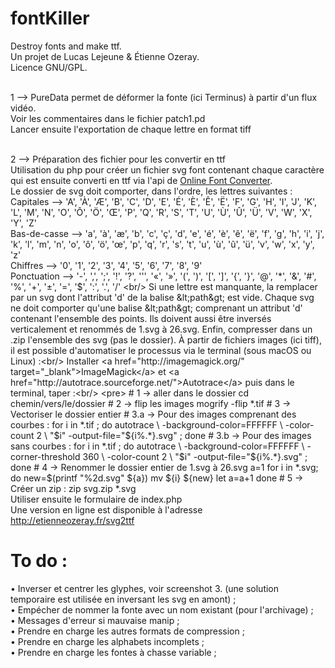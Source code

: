 fontKiller
==========

Destroy fonts and make ttf.<br/>
Un projet de Lucas Lejeune & Étienne Ozeray.<br/>
Licence GNU/GPL.<br/><br/>

1 --> PureData permet de déformer la fonte (ici Terminus) à partir d'un flux vidéo.<br/>
Voir les commentaires dans le fichier patch1.pd<br/>
Lancer ensuite l'exportation de chaque lettre en format tiff<br/><br/>

2 --> Préparation des fichier pour les convertir en ttf<br/>
Utilisation du php pour créer un fichier svg font contenant chaque caractère qui est ensuite converti en ttf via l'api de <a href="http://onlinefontconverter.com/" target="_blank">Online Font Converter</a>.<br/>
Le dossier de svg doit comporter, dans l'ordre, les lettres suivantes :<br/>
	Capitales --> 'A', 'À', 'Æ', 'B', 'C', 'D', 'E', 'É', 'È', 'Ê', 'Ë', 
	'F', 'G', 'H', 'I', 'J', 'K', 'L', 'M', 'N', 'O', 'Ô', 
	'Ö', 'Œ', 'P', 'Q', 'R', 'S', 'T', 'U', 'Ù', 'Û', 'Ü', 
	'V', 'W', 'X', 'Y', 'Z' <br/>
	 Bas-de-casse --> 'a', 'à', 'æ', 'b', 'c', 'ç', 'd', 'e', 'é', 'è', 'ê', 
	'ë', 'f', 'g', 'h', 'i', 'j', 'k', 'l', 'm', 'n', 'o', 
	'ô', 'ö', 'œ', 'p', 'q', 'r', 's', 't', 'u', 'ù', 'û', 
	'ü', 'v', 'w', 'x', 'y', 'z' <br/>
	 Chiffres --> '0', '1', '2', '3', '4', '5', '6', '7', '8', '9' <br/>
	 Ponctuation --> '-', ',', ';', '!', '?', '\'', '«', '»', '(', ')', '[', 
	']', '{', '}', '@', '*', '&', '#', '%', '+', '±', '=', 
	'$', ':', '.', '/' <br/>
Si une lettre est manquante, la remplacer par un svg dont l'attribut 'd' de la balise &lt;path&gt; est vide.
Chaque svg ne doit comporter qu'une balise  &lt;path&gt; comprenant un attribut 'd' contenant l'ensemble des points. Ils doivent aussi être inversés verticalement et renommés de 1.svg à 26.svg. Enfin, compresser dans un .zip l'ensemble des svg (pas le dossier).
À partir de fichiers images (ici tiff), il est possible d'automatiser le processus via le terminal (sous macOS ou Linux) :<br/>
Installer <a href="http://imagemagick.org/" target="_blank">ImageMagick</a> et <a href="http://autotrace.sourceforge.net/">Autotrace</a> puis dans le terminal, taper :<br/>
	<pre>
	# 1 -> aller dans le dossier 		
	  cd chemin/vers/le/dossier
	# 2 -> flip les images
	  mogrify -flip  *.tif
	# 3 -> Vectoriser le dossier entier
	# 3.a -> Pour des images comprenant des courbes :
	  for i in *.tif ; do 
	    autotrace \
	  	  -background-color=FFFFFF \
	  	  -color-count 2 \
	  	  "$i" -output-file="${i%.*}.svg" ; 
	  done
	# 3.b -> Pour des images sans courbes :
	  for i in *.tif ; do 
	  	autotrace \
	  	  -background-color=FFFFFF \
	  	  -corner-threshold 360 \
	  	  -color-count 2 \
	  	  "$i" -output-file="${i%.*}.svg" ; 
	  done
	# 4 -> Renommer le dossier entier de 1.svg à 26.svg
	  a=1 
	  for i in *.svg; do
	    new=$(printf "%2d.svg" ${a})
	    mv ${i} ${new}
	    let a=a+1
	   done
	# 5 -> Créer un zip : 
	  zip svg.zip *.svg 
 	</pre><br/>
Utiliser ensuite le formulaire de index.php<br/>
Une version en ligne est disponible à l'adresse <a href="http://etienneozeray.fr/svg2ttf" target="_blank">http://etienneozeray.fr/svg2ttf</a><br/>


To do :
=======
• Inverser et centrer les glyphes, voir screenshot 3. (une solution temporaire est utilisée en inversant les svg en amont) ;<br/>
• Empécher de nommer la fonte avec un nom existant (pour l'archivage) ;<br/>
• Messages d'erreur si mauvaise manip ;<br/>
• Prendre en charge les autres formats de compression ;<br/>
• Prendre en charge les alphabets incomplets ;<br/>
• Prendre en charge les fontes à chasse variable ;<br/>
